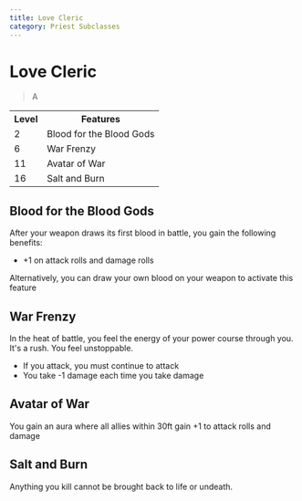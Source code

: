 ```yaml
---
title: Love Cleric
category: Priest Subclasses
---
```


# Love Cleric

> A

<table>
    <tr>
        <th>Level</th>
        <th>Features</th>
    </tr>
    <tr>
        <td>2</td>
        <td>Blood for the Blood Gods</td>
    </tr>
    <tr>
        <td>6</td>
        <td>War Frenzy</td>
    </tr>
    <tr>
        <td>11</td>
        <td>Avatar of War</td>
    </tr>
    <tr>
        <td>16</td>
        <td>Salt and Burn</td>
    </tr>
</table>

## Blood for the Blood Gods
After your weapon draws its first blood in battle, you gain the following benefits:
 - +1 on attack rolls and damage rolls

Alternatively, you can draw your own blood on your weapon to activate this feature

## War Frenzy
In the heat of battle, you feel the energy of your power course through you. It's a rush. You feel unstoppable.

- If you attack, you must continue to attack
- You take -1 damage each time you take damage

## Avatar of War
You gain an aura where all allies within 30ft gain +1 to attack rolls and damage

## Salt and Burn
Anything you kill cannot be brought back to life or undeath.